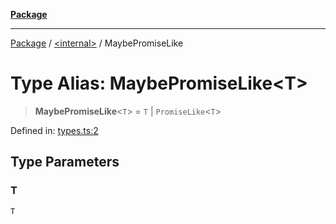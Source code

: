 [**Package**](../../README.md)

***

[Package](../../globals.md) / [\<internal\>](../README.md) / MaybePromiseLike

# Type Alias: MaybePromiseLike\<T\>

> **MaybePromiseLike**\<`T`\> = `T` \| `PromiseLike`\<`T`\>

Defined in: [types.ts:2](https://github.com/AlexXanderGrib/proxy-master/blob/ca5aa337e3a3c6ac87453a9ce0f2477b801f4bc9/src/types.ts#L2)

## Type Parameters

### T

`T`
